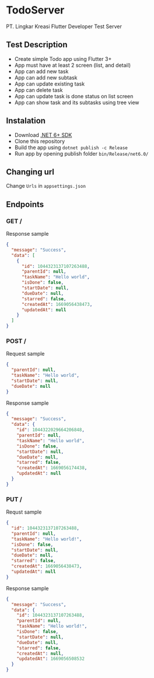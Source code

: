 # TodoServer

PT. Lingkar Kreasi Flutter Developer Test Server

## Test Description

- Create simple Todo app using Flutter 3+
- App must have at least 2 screen (list, and detail)
- App can add new task
- App can add new subtask
- App can update existing task
- App can delete task
- App can update task is done status on list screen
- App can show task and its subtasks using tree view

## Instalation

- Download [.NET 6+ SDK](https://dotnet.microsoft.com/en-us/download)
- Clone this repository
- Build the app using `dotnet publish -c Release`
- Run app by opening publish folder `bin/Release/net6.0/`

## Changing url

Change `Urls` in `appsettings.json`

## Endpoints

### GET /

Response sample

```json
{
  "message": "Success",
  "data": [
    {
      "id": 1044323137107263488,
      "parentId": null,
      "taskName": "Hello world",
      "isDone": false,
      "startDate": null,
      "dueDate": null,
      "starred": false,
      "createdAt": 1669056438473,
      "updatedAt": null
    }
  ]
}
```

### POST /

Request sample

```json
{
  "parentId": null,
  "taskName": "Hello world",
  "startDate": null,
  "dueDate": null
}
```

Response sample

```json
{
  "message": "Success",
  "data": {
    "id": 1044322029664206848,
    "parentId": null,
    "taskName": "Hello world",
    "isDone": false,
    "startDate": null,
    "dueDate": null,
    "starred": false,
    "createdAt": 1669056174438,
    "updatedAt": null
  }
}
```

### PUT /

Requst sample

```json
{
  "id": 1044323137107263488,
  "parentId": null,
  "taskName": "Hello world!",
  "isDone": false,
  "startDate": null,
  "dueDate": null,
  "starred": false,
  "createdAt": 1669056438473,
  "updatedAt": null
}
```

Response sample

```json
{
  "message": "Success",
  "data": {
    "id": 1044323137107263488,
    "parentId": null,
    "taskName": "Hello world!",
    "isDone": false,
    "startDate": null,
    "dueDate": null,
    "starred": false,
    "createdAt": null,
    "updatedAt": 1669056508532
  }
}
```
